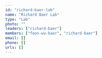 ```yaml
---
id: "richard-baer-lab"
name: "Richard Baer Lab"
type: "Lab"
photo: ""
leaders: ["richard-baer"]
members: ["foon-wu-baer", "richard-baer"]
email: []
phone: []
urls: []
---
```

